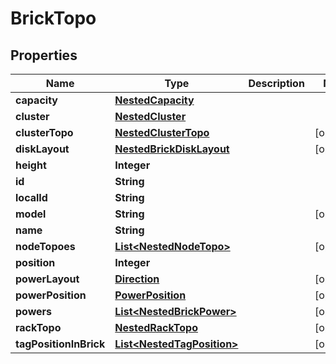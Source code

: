 

# BrickTopo


## Properties

Name | Type | Description | Notes
------------ | ------------- | ------------- | -------------
**capacity** | [**NestedCapacity**](NestedCapacity.md) |  | 
**cluster** | [**NestedCluster**](NestedCluster.md) |  | 
**clusterTopo** | [**NestedClusterTopo**](NestedClusterTopo.md) |  |  [optional]
**diskLayout** | [**NestedBrickDiskLayout**](NestedBrickDiskLayout.md) |  |  [optional]
**height** | **Integer** |  | 
**id** | **String** |  | 
**localId** | **String** |  | 
**model** | **String** |  |  [optional]
**name** | **String** |  | 
**nodeTopoes** | [**List&lt;NestedNodeTopo&gt;**](NestedNodeTopo.md) |  |  [optional]
**position** | **Integer** |  | 
**powerLayout** | [**Direction**](Direction.md) |  |  [optional]
**powerPosition** | [**PowerPosition**](PowerPosition.md) |  |  [optional]
**powers** | [**List&lt;NestedBrickPower&gt;**](NestedBrickPower.md) |  |  [optional]
**rackTopo** | [**NestedRackTopo**](NestedRackTopo.md) |  |  [optional]
**tagPositionInBrick** | [**List&lt;NestedTagPosition&gt;**](NestedTagPosition.md) |  |  [optional]



